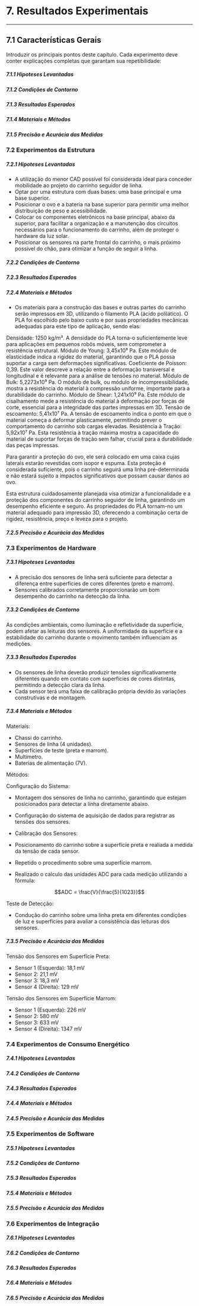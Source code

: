 # 7. Resultados Experimentais
___________________________________________________________________________________

## 7.1 Características Gerais

 Introduzir os principais pontos deste capítulo. Cada experimento deve conter explicações completas que garantam sua repetibilidade:

##### 7.1.1 Hipoteses Levantadas

##### 7.1.2 Condições de Contorno

##### 7.1.3 Resultados Esperados

##### 7.1.4 Materiais e Métodos

##### 7.1.5 Precisão e Acurácia das Medidas 


### 7.2 Experimentos da Estrutura

##### 7.2.1 Hipoteses Levantadas
- A utilização do menor CAD possível foi considerada ideal para conceder mobilidade ao projeto do carrinho seguidor de linha.
- Optar por uma estrutura com duas bases: uma base principal e uma base superior.
- Posicionar o ovo e a bateria na base superior para permitir uma melhor distribuição de peso e acessibilidade.
- Colocar os componentes eletrônicos na base principal, abaixo da superior, para facilitar a organização e a manutenção dos circuitos necessários para o funcionamento do carrinho, além de proteger o hardware da luz solar.
- Posicionar os sensores na parte frontal do carrinho, o mais próximo possível do chão, para otimizar a função de seguir a linha.

##### 7.2.2 Condições de Contorno

##### 7.2.3 Resultados Esperados

##### 7.2.4 Materiais e Métodos
- Os materiais para a construção das bases e outras partes do carrinho serão impressos em 3D, utilizando o filamento PLA (ácido polilático). O PLA foi escolhido pelo baixo custo e por suas propriedades mecânicas adequadas para este tipo de aplicação, sendo elas:

Densidade: 1250 kg/m³. A densidade do PLA torna-o suficientemente leve para aplicações em pequenos robôs móveis, sem comprometer a resistência estrutural.
Módulo de Young: 3,45x10⁹ Pa. Este módulo de elasticidade indica a rigidez do material, garantindo que o PLA possa suportar a carga sem deformações significativas.
Coeficiente de Poisson: 0,39. Este valor descreve a relação entre a deformação transversal e longitudinal e é relevante para a análise de tensões no material.
Módulo de Bulk: 5,2273x10⁹ Pa. O módulo de bulk, ou módulo de incompressibilidade, mostra a resistência do material à compressão uniforme, importante para a durabilidade do carrinho.
Módulo de Shear: 1,241x10⁹ Pa. Este módulo de cisalhamento mede a resistência do material à deformação por forças de corte, essencial para a integridade das partes impressas em 3D.
Tensão de escoamento: 5,41x10⁷ Pa. A tensão de escoamento indica o ponto em que o material começa a deformar plasticamente, permitindo prever o comportamento do carrinho sob cargas elevadas.
Resistência à Tração: 5,92x10⁷ Pa. Esta resistência à tração máxima mostra a capacidade do material de suportar forças de tração sem falhar, crucial para a durabilidade das peças impressas.

Para garantir a proteção do ovo, ele será colocado em uma caixa cujas laterais estarão revestidas com isopor e espuma. Esta proteção é considerada suficiente, pois o carrinho seguirá uma linha pré-determinada e não estará sujeito a impactos significativos que possam causar danos ao ovo.

Esta estrutura cuidadosamente planejada visa otimizar a funcionalidade e a proteção dos componentes do carrinho seguidor de linha, garantindo um desempenho eficiente e seguro. As propriedades do PLA tornam-no um material adequado para impressão 3D, oferecendo a combinação certa de rigidez, resistência, preço e leveza para o projeto.

##### 7.2.5 Precisão e Acurácia das Medidas 


### 7.3 Experimentos de Hardware

##### 7.3.1 Hipoteses Levantadas

- A precisão dos sensores de linha será suficiente para detectar a diferença entre superfícies de cores diferentes (preto e marrom).
- Sensores calibrados corretamente proporcionarão um bom desempenho do carrinho na detecção da linha.

##### 7.3.2 Condições de Contorno

As condições ambientais, como iluminação e refletividade da superfície, podem afetar as leituras dos sensores.
A uniformidade da superfície e a estabilidade do carrinho durante o movimento também influenciam as medições.

##### 7.3.3 Resultados Esperados

- Os sensores de linha deverão produzir tensões significativamente diferentes quando em contato com superfícies de cores distintas, permitindo a detecção clara da linha.
- Cada sensor terá uma faixa de calibração própria devido às variações construtivas e de montagem.

##### 7.3.4 Materiais e Métodos

Materiais:

- Chassi do carrinho.
- Sensores de linha (4 unidades).
- Superfícies de teste (preta e marrom).
- Multímetro.
- Baterias de alimentação (7V).

Métodos:

Configuração do Sistema:

- Montagem dos sensores de linha no carrinho, garantindo que estejam posicionados para detectar a linha diretamente abaixo.
- Configuração do sistema de aquisição de dados para registrar as tensões dos sensores.
- Calibração dos Sensores:

- Posicionamento do carrinho sobre a superfície preta e realiada a medida da tensão de cada sensor.
- Repetido o procedimento sobre uma superfície marrom.
- Realizado o calculo das unidades ADC para cada medição utilizando a fórmula:
 
$$ADC = \frac{V}{\frac{5}{1023}}$$

Teste de Detecção:

- Condução do carrinho sobre uma linha preta em diferentes condições de luz e superfícies para avaliar a consistência das leituras dos sensores.

##### 7.3.5 Precisão e Acurácia das Medidas 

Tensão dos Sensores em Superfície Preta:

- Sensor 1 (Esquerda): 18,1 mV
- Sensor 2: 21,1 mV
- Sensor 3: 18,3 mV
- Sensor 4 (Direita): 129 mV

Tensão dos Sensores em Superfície Marrom:

- Sensor 1 (Esquerda): 226 mV
- Sensor 2: 580 mV
- Sensor 3: 633 mV
- Sensor 4 (Direita): 1347 mV

### 7.4 Experimentos de Consumo Energético

##### 7.4.1 Hipoteses Levantadas

##### 7.4.2 Condições de Contorno

##### 7.4.3 Resultados Esperados

##### 7.4.4 Materiais e Métodos

##### 7.4.5 Precisão e Acurácia das Medidas 

### 7.5 Experimentos de Software

##### 7.5.1 Hipoteses Levantadas

##### 7.5.2 Condições de Contorno

##### 7.5.3 Resultados Esperados

##### 7.5.4 Materiais e Métodos

##### 7.5.5 Precisão e Acurácia das Medidas 

### 7.6 Experimentos de Integração

##### 7.6.1 Hipoteses Levantadas

##### 7.6.2 Condições de Contorno

##### 7.6.3 Resultados Esperados

##### 7.6.4 Materiais e Métodos

##### 7.6.5 Precisão e Acurácia das Medidas 
